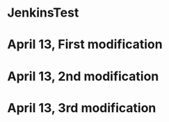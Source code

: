 # JenkinsTest
# April 13, First modification
# April 13, 2nd modification
# April 13, 3rd modification

